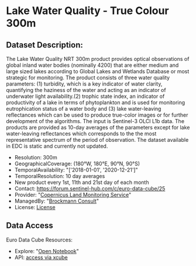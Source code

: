 # Lake Water Quality  - True Colour 300m

## Dataset Description: 
The Lake Water Quality NRT 300m product provides optical observations of global inland water bodies (nominally 4200) that are either 
 medium and large sized lakes according to Global Lakes and Wetlands Database or most strategic for monitoring.
 The product consists of three water quality parameters: (1) turbidity, which is a key indicator of water clarity, quantifying the
 haziness of the water and acting as an indicator of underwater light availability.(2) trophic state index, an indicator of productivity of a lake in terms of 
 phytoplankton and is used for monitoring eutrophication status of a water body and (3) lake water-leaving reflectances which can be used to
 produce true-color images or for further development of the algorithms. The input is Sentinel-3 OLCI L1b data. The products are provided as 10-day averages of 
 the parameters except for lake water-leaving reflectances which corresponds to the the most representative spectrum of the period of observation.
 The dataset available in EDC is static and currently not updated.

- Resolution: 300m
- GeographicalCoverage: (180°W, 180°E, 90°N, 90°S)
- TemporalAvailability: "['2018-01-01', '2020-12-21']"
- TemporalResolution: 10 day averages
-  New product every 1st, 11th and 21st day of each month
- Contact: https://forum.sentinel-hub.com/c/euro-data-cube/25
- Provider: "[Copernicus Land Monitoring Service](https://land.copernicus.eu/)"
- ManagedBy: "[Brockmann Consult](https://www.brockmann-consult.de/)"
- License: [License](https://land.copernicus.eu/terms-of-usee)

## Data Access 

Euro Data Cube Resources:
- Explore: "[Open Notebook](https://eurodatacube.com/marketplace/notebooks/getting-started/EDC_xcube_generator_service.ipynb)"
- API: [access via xcube](https://collections.eurodatacube.com/clms-lake-water-quality/)
   
